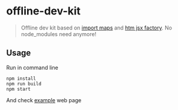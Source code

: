# offline-dev-kit

> Offline dev kit based on [import maps](https://github.com/WICG/import-maps) and [htm jsx factory](https://github.com/developit/htm). No node_modules need anymore!

## Usage

Run in command line

```
npm install
npm run build
npm start
```

And check [example](./example/) web page
